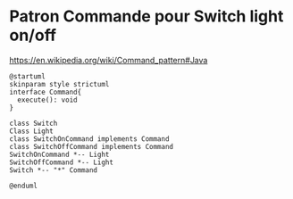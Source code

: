 # Patron Commande pour Switch light on/off
https://en.wikipedia.org/wiki/Command_pattern#Java

```plantuml
@startuml
skinparam style strictuml
interface Command{
  execute(): void
}

class Switch
Class Light
class SwitchOnCommand implements Command
class SwitchOffCommand implements Command
SwitchOnCommand *-- Light
SwitchOffCommand *-- Light
Switch *-- "*" Command

@enduml
```


